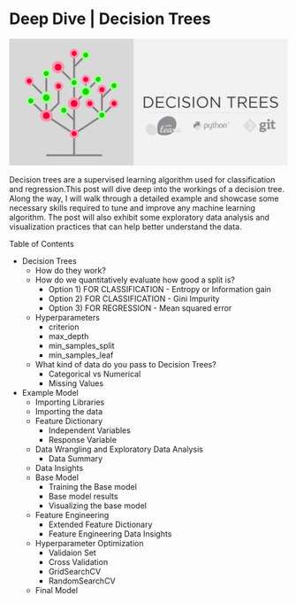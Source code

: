 # Deep Dive | Decision Trees

![Deep Dive | Decision Trees](./imgs/title_img.png)

Decision trees are a supervised learning algorithm used for classification and regression.This post will dive deep into the workings of a decision tree. Along the way, I will walk through a detailed example and showcase some necessary skills required to tune and improve any machine learning algorithm. The post will also exhibit some exploratory data analysis and visualization practices that can help better understand the data.

Table of Contents
* Decision Trees  
  * How do they work?  
  * How do we quantitatively evaluate how good a split is?  
    * Option 1) FOR CLASSIFICATION - Entropy or Information gain
    * Option 2) FOR CLASSIFICATION - Gini Impurity  
    * Option 3) FOR REGRESSION - Mean squared error  
  * Hyperparameters  
    * criterion  
    * max_depth  
    * min_samples_split  
    * min_samples_leaf  
  * What kind of data do you pass to Decision Trees?  
    * Categorical vs Numerical   
    * Missing Values  
* Example Model   
  * Importing Libraries  
  * Importing the data  
  * Feature Dictionary  
    - Independent Variables
    * Response Variable  
  * Data Wrangling and Exploratory Data Analysis   
    - Data Summary  
  * Data Insights  
  * Base Model  
    * Training the Base model  
    * Base model results  
    * Visualizing the base model  
  * Feature Engineering  
    * Extended Feature Dictionary  
    * Feature Engineering Data Insights  
  * Hyperparameter Optimization  
    * Validaion Set  
    * Cross Validation  
    * GridSearchCV  
    * RandomSearchCV  
  * Final Model  
